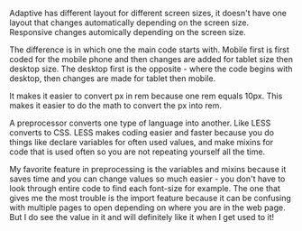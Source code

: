 Adaptive has different layout for different screen sizes, it doesn't have one layout that changes automatically depending on the screen size. Responsive changes automically depending on the screen size.

The difference is in which one the main code starts with. Mobile first is first coded for the mobile phone and then changes are added for tablet size then desktop size. The desktop first is the opposite - where the code begins with desktop, then changes are made for tablet then mobile.

It makes it easier to convert px in rem because one rem equals 10px. This makes it easier to do the math to convert the px into rem.

A preprocessor converts one type of language into another. Like LESS converts to CSS. LESS makes coding easier and faster because you do things like declare variables for often used values, and make mixins for code that is used often so you are not repeating yourself all the time. 

My favorite feature in preprocessing is the variables and mixins because it saves time and you can change values so much easier - you don't have to look through entire code to find each font-size for example. The one that gives me the most trouble is the import feature because it can be confusing with multiple pages to open depending on where you are in the web page. But I do see the value in it and will definitely like it when I get used to it!
